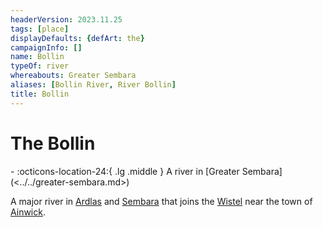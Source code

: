 ```yaml
---
headerVersion: 2023.11.25
tags: [place]
displayDefaults: {defArt: the}
campaignInfo: []
name: Bollin
typeOf: river
whereabouts: Greater Sembara
aliases: [Bollin River, River Bollin]
title: Bollin
---
```

# The Bollin
<div class="grid cards ext-narrow-margin ext-one-column" markdown>
-    :octicons-location-24:{ .lg .middle } A river in [Greater Sembara](<../../greater-sembara.md>)  
</div>


A major river in [Ardlas](<../../zimkova/ardlas.md>) and [Sembara](<../../sembara/sembara.md>) that joins the [Wistel](<./wistel.md>) near the town of [Ainwick](<../../sembara/barony-of-ainwick/ainwick.md>).